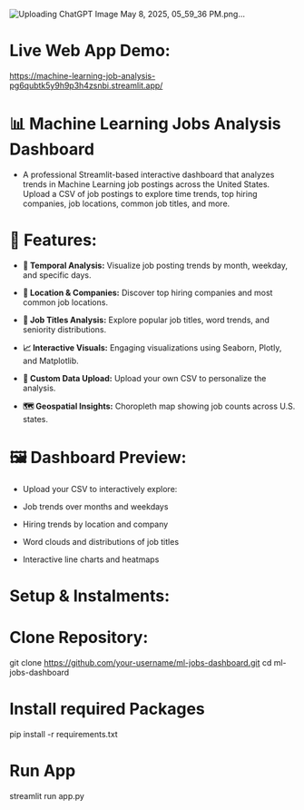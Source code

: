 ![Uploading ChatGPT Image May 8, 2025, 05_59_36 PM.png…]()




# Live Web App Demo:
https://machine-learning-job-analysis-pg6qubtk5y9h9p3h4zsnbi.streamlit.app/

# 📊 Machine Learning Jobs Analysis Dashboard
* A professional Streamlit-based interactive dashboard that analyzes trends in Machine Learning job postings across the United States. Upload a CSV of job postings to explore time trends, top hiring companies, job locations, common job titles, and more.

# 🚀 Features:

* **📅 Temporal Analysis:** Visualize job posting trends by month, weekday, and specific days.

* **📍 Location & Companies:** Discover top hiring companies and most common job locations.

* **💼 Job Titles Analysis:** Explore popular job titles, word trends, and seniority distributions.

* **📈 Interactive Visuals:** Engaging visualizations using Seaborn, Plotly, and Matplotlib.

* **📂 Custom Data Upload:** Upload your own CSV to personalize the analysis.

* **🗺️ Geospatial Insights:** Choropleth map showing job counts across U.S. states.

  

# 🖼️ Dashboard Preview:

* Upload your CSV to interactively explore:

* Job trends over months and weekdays

* Hiring trends by location and company

* Word clouds and distributions of job titles

* Interactive line charts and heatmaps


# Setup & Instalments:

# Clone Repository:

git clone https://github.com/your-username/ml-jobs-dashboard.git
cd ml-jobs-dashboard

# Install required Packages

pip install -r requirements.txt

# Run App

streamlit run app.py


